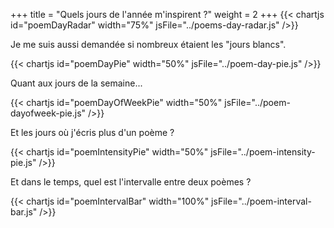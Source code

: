 +++
title = "Quels jours de l'année m'inspirent ?"
weight = 2
+++
{{< chartjs id="poemDayRadar" width="75%" jsFile="../poems-day-radar.js" />}}

Je me suis aussi demandée si nombreux étaient les "jours blancs".

{{< chartjs id="poemDayPie" width="50%" jsFile="../poem-day-pie.js" />}}

Quant aux jours de la semaine...

{{< chartjs id="poemDayOfWeekPie" width="50%" jsFile="../poem-dayofweek-pie.js" />}}

Et les jours où j'écris plus d'un poème ?

{{< chartjs id="poemIntensityPie" width="50%" jsFile="../poem-intensity-pie.js" />}}

Et dans le temps, quel est l'intervalle entre deux poèmes ?

{{< chartjs id="poemIntervalBar" width="100%" jsFile="../poem-interval-bar.js" />}}

